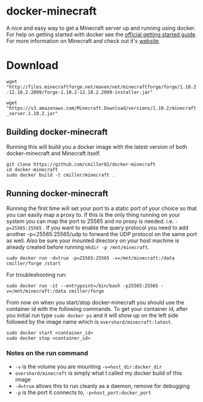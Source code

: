 # docker-minecraft

A nice and easy way to get a Minecraft server up and running using docker. For
help on getting started with docker see the [official getting started guide][0].
For more information on Minecraft and check out it's [website][1].

# Download
`wget "http://files.minecraftforge.net/maven/net/minecraftforge/forge/1.10.2-12.18.2.2099/forge-1.10.2-12.18.2.2099-installer.jar"`

`wget "https://s3.amazonaws.com/Minecraft.Download/versions/1.10.2/minecraft_server.1.10.2.jar"`

## Building docker-minecraft

Running this will build you a docker image with the latest version of both
docker-minecraft and Minecraft itself.

    git clone https://github.com/cmiller82/docker-minecraft
    cd docker-minecraft
    sudo docker build -t cmiller/minecraft .


## Running docker-minecraft

Running the first time will set your port to a static port of your choice so
that you can easily map a proxy to. If this is the only thing running on your
system you can map the port to 25565 and no proxy is needed. i.e.
`-p=25565:25565` . If you want to enable the query protocol you need
to add another -p=25565:25565/udp to forward the UDP protocol on the
same port as well.
Also be sure your mounted directory on your host machine is
already created before running `mkdir -p /mnt/minecraft`.

    sudo docker run -d=true -p=25565:25565 -v=/mnt/minecraft:/data cmiller/forge /start

For troubleshooting run:

    sudo docker run -it --entrypoint=/bin/bash -p25565:25565 -v=/mnt/minecraft:/data cmiller/forge

From now on when you start/stop docker-minecraft you should use the container id
with the following commands. To get your container id, after you initial run
type `sudo docker ps` and it will show up on the left side followed by the
image name which is `overshard/minecraft:latest`.

    sudo docker start <container_id>
    sudo docker stop <container_id>


### Notes on the run command

 + `-v` is the volume you are mounting `-v=host_dir:docker_dir`
 + `overshard/minecraft` is simply what I called my docker build of this image
 + `-d=true` allows this to run cleanly as a daemon, remove for debugging
 + `-p` is the port it connects to, `-p=host_port:docker_port`


[0]: http://www.docker.io/gettingstarted/
[1]: http://minecraft.net/
